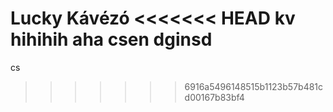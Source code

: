 Lucky Kávézó
<<<<<<< HEAD
kv
hihihih
aha
csen dginsd
=======
cs  

>>>>>>> 6916a5496148515b1123b57b481cd00167b83bf4
